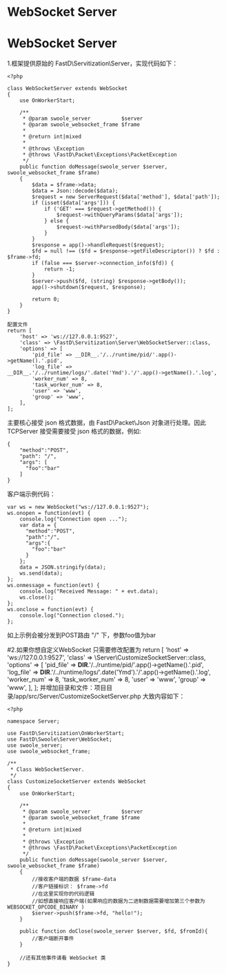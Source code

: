# WebSocket Server
# WebSocket Server
1.框架提供原始的 FastD\Servitization\Server，实现代码如下：

```
<?php

class WebSocketServer extends WebSocket
{
    use OnWorkerStart;

    /**
     * @param swoole_server          $server
     * @param swoole_websocket_frame $frame
     *
     * @return int|mixed
     *
     * @throws \Exception
     * @throws \FastD\Packet\Exceptions\PacketException
     */
    public function doMessage(swoole_server $server, swoole_websocket_frame $frame)
    {
        $data = $frame->data;
        $data = Json::decode($data);
        $request = new ServerRequest($data['method'], $data['path']);
        if (isset($data['args'])) {
            if ('GET' === $request->getMethod()) {
                $request->withQueryParams($data['args']);
            } else {
                $request->withParsedBody($data['args']);
            }
        }
        $response = app()->handleRequest($request);
        $fd = null !== ($fd = $response->getFileDescriptor()) ? $fd : $frame->fd;
        if (false === $server->connection_info($fd)) {
            return -1;
        }
        $server->push($fd, (string) $response->getBody());
        app()->shutdown($request, $response);

        return 0;
    }
}

配置文件 
return [
    'host' => 'ws://127.0.0.1:9527',
    'class' => \FastD\Servitization\Server\WebSocketServer::class,
    'options' => [
        'pid_file' => __DIR__.'/../runtime/pid/'.app()->getName().'.pid',
        'log_file' => __DIR__.'/../runtime/logs/'.date('Ymd').'/'.app()->getName().'.log',
        'worker_num' => 8,
        'task_worker_num' => 8,
        'user' => 'www',
        'group' => 'www',
    ],
];

```

主要核心接受 json 格式数据，由 FastD\Packet\Json 对象进行处理。因此 TCPServer 接受需要接受 json 格式的数据，例如:

```
{
    "method":"POST",
    "path": "/",
    "args": [
      "foo":"bar"
    ]
}

```
客户端示例代码：
```
var ws = new WebSocket("ws://127.0.0.1:9527"); 
ws.onopen = function(evt) {  
    console.log("Connection open ...");  
    var data = {
      "method":"POST",
      "path":"/",
      "args":{
        "foo":"bar"
      }
    };
    data = JSON.stringify(data);
    ws.send(data);  
};  
ws.onmessage = function(evt) {  
    console.log("Received Message: " + evt.data);  
    ws.close();  
};  
ws.onclose = function(evt) {  
    console.log("Connection closed.");  
};  
```
如上示例会被分发到POST路由 "/" 下，参数foo值为bar

#2.如果你想自定义WebSocket 只需要修改配置为
return [
    'host' => 'ws://127.0.0.1:9527',
    'class' => \Server\CustomizeSocketServer::class,
    'options' => [
        'pid_file' => __DIR__.'/../runtime/pid/'.app()->getName().'.pid',
        'log_file' => __DIR__.'/../runtime/logs/'.date('Ymd').'/'.app()->getName().'.log',
        'worker_num' => 8,
        'task_worker_num' => 8,
        'user' => 'www',
        'group' => 'www',
    ],
];
并增加目录和文件：项目目录/app/src/Server/CustomizeSocketServer.php 大致内容如下：
```
<?php

namespace Server;

use FastD\Servitization\OnWorkerStart;
use FastD\Swoole\Server\WebSocket;
use swoole_server;
use swoole_websocket_frame;

/**
 * Class WebSocketServer.
 */
class CustomizeSocketServer extends WebSocket
{
    use OnWorkerStart;

    /**
     * @param swoole_server          $server
     * @param swoole_websocket_frame $frame
     *
     * @return int|mixed
     *
     * @throws \Exception
     * @throws \FastD\Packet\Exceptions\PacketException
     */
    public function doMessage(swoole_server $server, swoole_websocket_frame $frame)
    {   
        //接收客户端的数据 $frame-data
        //客户链接标识： $frame->fd
        //在这里实现你的代码逻辑
        //如想直接响应客户端(如果响应的数据为二进制数据需要增加第三个参数为 WEBSOCKET_OPCODE_BINARY )
        $server->push($frame->fd, "hello!");
    }

    public function doClose(swoole_server $server, $fd, $fromId){
        //客户端断开事件
    }

    //还有其他事件请看 WebSocket 类
}

```
